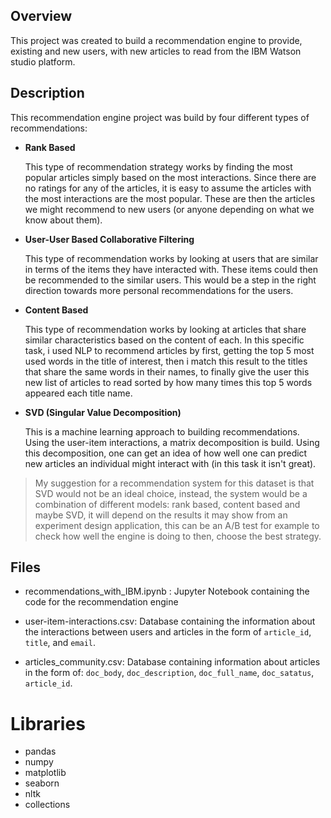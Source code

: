 ## Overview
This project was created to build a recommendation engine to provide, existing and new users, with new articles to read from the IBM Watson studio platform.

## Description
This recommendation engine project was build by four different types of recommendations:

* **Rank Based**

  This type of recommendation strategy works by  finding the most popular articles simply based on the most interactions. Since there are no ratings for any of the articles, it is easy to assume the articles with the most interactions are the most popular. These are then the articles we might recommend to new users (or anyone depending on what we know about them).

* **User-User Based Collaborative Filtering**

  This type of recommendation works by looking at users that are similar in terms of the items they have interacted with. These items could then be recommended to the similar users. This would be a step in the right direction towards more personal recommendations for the users.

* **Content Based**

  This type of recommendation works by looking at articles that share similar characteristics based on the content of each. In this specific task, i used  NLP to recommend articles by first, getting the top 5 most used words in the title of interest, then i match this result to the titles that share the same words in their names, to finally give the user this new list of articles to read sorted by how many times this top 5 words appeared each title name.

* **SVD (Singular Value Decomposition)**

  This is a machine learning approach to building recommendations. Using the user-item interactions, a matrix decomposition is build. Using this decomposition, one can get an idea of how well one can predict new articles an individual might interact with (in this task it isn't great).

> My suggestion for a recommendation system for this dataset is that SVD would not be an ideal choice, instead, the system would be a combination of different models: rank based, content based and maybe SVD, it will depend on the results it may show from an experiment design application, this can be an A/B test for example to check how well the engine is doing to then, choose the best strategy.

## Files
- recommendations_with_IBM.ipynb : Jupyter Notebook containing the code for the recommendation engine

- user-item-interactions.csv: Database containing the information about the interactions between users and articles in the form of `article_id`, `title`, and `email`.

- articles_community.csv: Database containing information about articles in the form of: `doc_body`, `doc_description`, `doc_full_name`, `doc_satatus`, `article_id`.


# Libraries
- pandas
- numpy
- matplotlib
- seaborn
- nltk
- collections
